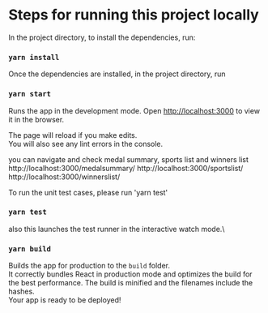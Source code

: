 # Steps for running this project locally

In the project directory, to install the dependencies, run:

### `yarn install`

Once the dependencies are installed, in the project directory, run

### `yarn start` 

Runs the app in the development mode.
Open [http://localhost:3000](http://localhost:3000) to view it in the browser.

The page will reload if you make edits.\
You will also see any lint errors in the console.

you can navigate and check medal summary, sports list and winners list
http://localhost:3000/medalsummary/
http://localhost:3000/sportslist/
http://localhost:3000/winnerslist/


To run the unit test cases, please run 'yarn test'
### `yarn test`
also this launches the test runner in the interactive watch mode.\


### `yarn build`

Builds the app for production to the `build` folder.\
It correctly bundles React in production mode and optimizes the build for the best performance.
The build is minified and the filenames include the hashes.\
Your app is ready to be deployed!
